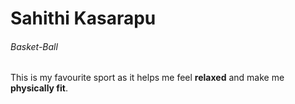 # Sahithi Kasarapu
###### Basket-Ball

This is my favourite sport as it helps me feel **relaxed** and make me **physically fit**.